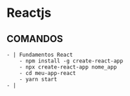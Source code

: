 # Reactjs
## COMANDOS
    - | Fundamentos React
        - npm install -g create-react-app
        - npx create-react-app nome_app
        - cd meu-app-react
        - yarn start
    - | 

